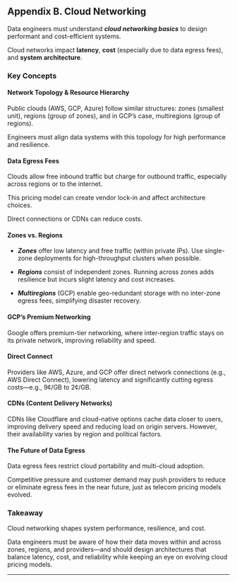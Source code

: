 ## Appendix B. Cloud Networking

Data engineers must understand ***cloud networking basics*** to design performant and cost-efficient systems.

Cloud networks impact **latency**, **cost** (especially due to data egress fees), and **system architecture**.

### Key Concepts

#### Network Topology & Resource Hierarchy

Public clouds (AWS, GCP, Azure) follow similar structures: zones (smallest unit), regions (group of zones), and in GCP’s case, multiregions (group of regions). 

Engineers must align data systems with this topology for high performance and resilience.

#### Data Egress Fees

Clouds allow free inbound traffic but charge for outbound traffic, especially across regions or to the internet. 

This pricing model can create vendor lock-in and affect architecture choices.

Direct connections or CDNs can reduce costs.

#### Zones vs. Regions

- ***Zones*** offer low latency and free traffic (within private IPs). Use single-zone deployments for high-throughput clusters when possible.

- ***Regions*** consist of independent zones. Running across zones adds resilience but incurs slight latency and cost increases.

- ***Multiregions*** (GCP) enable geo-redundant storage with no inter-zone egress fees, simplifying disaster recovery.

####  GCP’s Premium Networking

Google offers premium-tier networking, where inter-region traffic stays on its private network, improving reliability and speed.

#### Direct Connect

Providers like AWS, Azure, and GCP offer direct network connections (e.g., AWS Direct Connect), lowering latency and significantly cutting egress costs—e.g., 9¢/GB to 2¢/GB.

#### CDNs (Content Delivery Networks)

CDNs like Cloudflare and cloud-native options cache data closer to users, improving delivery speed and reducing load on origin servers. However, their availability varies by region and political factors.

#### The Future of Data Egress

Data egress fees restrict cloud portability and multi-cloud adoption.

Competitive pressure and customer demand may push providers to reduce or eliminate egress fees in the near future, just as telecom pricing models evolved.

### Takeaway

Cloud networking shapes system performance, resilience, and cost.

Data engineers must be aware of how their data moves within and across zones, regions, and providers—and should design architectures that balance latency, cost, and reliability while keeping an eye on evolving cloud pricing models.

---

